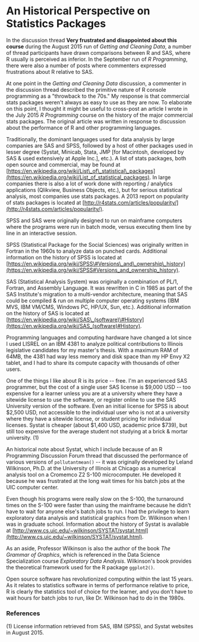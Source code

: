 # An Historical Perspective on Statistics Packages

In the discussion thread **Very frustrated and disappointed about this course** during the August 2015 run of *Getting and Cleaning Data*, a number of thread participants have drawn comparisons between R and SAS, where R usually is perceived as inferior.  In the September run of *R Programming*, there were also a number of posts where commenters expressed frustrations about R relative to SAS.  

At one point in the *Getting and Cleaning Data* discussion, a commenter in the discussion thread described the primitive nature of R console programming as a "throwback to the 70s."  My response is that commercial stats packages weren't always as easy to use as they are now. To elaborate on this point, I thought it might be useful to cross-post an article I wrote in the July 2015 _R Programming_ course on the history of the major commercial stats packages. The original article was written in response to discussion about the performance of R and other programming languages.       

Traditionally, the dominant languages used for data analysis by large companies are SAS and SPSS, followed by a host of other packages used in lesser degree (Systat, Minicab, Stata, JMP \[for Macintosh, developed by SAS & used extensively at Apple Inc.\], etc.). A list of stats packages, both open source and commercial, may be found at [https://en.wikipedia.org/wiki/List\_of\_statistical\_packages](https://en.wikipedia.org/wiki/List_of_statistical_packages).  In large companies there is also a lot of work done with reporting / analytics applications (Qlikview, Business Objects, etc.), but for serious statistical analysis, most companies use stats packages.  A 2013 report on popularity of stats packages is located at [http://r4stats.com/articles/popularity/](http://r4stats.com/articles/popularity/).   

SPSS and SAS were originally designed to run on mainframe computers where the programs were run in batch mode, versus executing them line by line in an interactive session.   

SPSS (Statistical Package for the Social Sciences) was originally written in Fortran in the 1960s to analyze data on punched cards. Additional information on the history of SPSS is located at [https://en.wikipedia.org/wiki/SPSS\#Versions\_and\_ownership\_history](https://en.wikipedia.org/wiki/SPSS#Versions_and_ownership_history).   

SAS (Statistical Analysis System) was originally a combination of PL/1, Fortran, and Assembly Language. It was rewritten in C in 1985 as part of the SAS Institute's migration to a multi-vendor architecture, meaning that SAS could be compiled & run on multiple computer operating systems (IBM MVS, IBM VM/CMS, Windows PC, HP/UX, Sun, etc.).  Additional information on the history of SAS is located at [https://en.wikipedia.org/wiki/SAS\_(software)\#History](https://en.wikipedia.org/wiki/SAS_(software)#History).   

Programming languages and computing hardware have changed a lot since I used LISREL on an IBM 4381 to analyze political contributions to Illinois legislative candidates for my master's thesis. With a maximum RAM of 64MB, the 4381 had way less memory and disk space than my HP Envy X2 tablet, and I had to share its compute capacity with thousands of other users.   

One of the things I like about R is its price -- free. I'm an experienced SAS programmer, but the cost of a single user SAS license is $9,000 USD -- too expensive for a learner unless you are at a university where they have a sitewide license to use the software, or register online to use the SAS University version of the software. Even an initial license for SPSS is about $2,500 USD, not accessible to the individual user who is not at a university where they have a sitewide license, or student pricing for individual licenses. Systat is cheaper (about $1,400 USD, academic price $739), but still too expensive for the average student not studying at a brick & mortar university. (1)  

An historical note about Systat, which I include because of an R Programming Discussion Forum thread that discussed the performance of various versions of `pollutantmean()` -- it was originally developed by Leland Wilkinson, Ph.D. at the University of Illinois at Chicago as a numerical analysis tool on a Cromemco Z2 S-100 microcomputer. He developed it because he was frustrated at the long wait times for his batch jobs at the UIC computer center.

Even though his programs were really slow on the S-100, the turnaround times on the S-100 were faster than using the mainframe because he didn't have to wait for anyone else's batch jobs to run. I had the privilege to learn exploratory data analysis and statistical graphics from Dr. Wilkinson when I was in graduate school.  Information about the history of Systat is available at [http://www.cs.uic.edu/~wilkinson/SYSTAT/systat.html](http://www.cs.uic.edu/~wilkinson/SYSTAT/systat.html).   

As an aside, Professor Wilkinson is also the author of the book *The Grammar of Graphics*, which is referenced in the Data Science Specialization course *Exploratory Data Analysis*. Wilkinson's book provides the theoretical framework used for the R package `ggplot2()`.

Open source software has revolutionized computing within the last 15 years. As it relates to statistics software in terms of performance relative to price, R is clearly the statistics tool of choice for the learner, and you don't have to wait hours for batch jobs to run, like Dr. Wilkinson had to do in the 1980s.  

### References

(1) License information retrieved from SAS, IBM (SPSS), and Systat websites in August 2015.  
